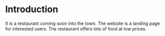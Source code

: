 # Introduction

 It is a restaurant coming soon into the town. The website is a landing page for interested users.
 The restaurant offers lots of food at low prices.
